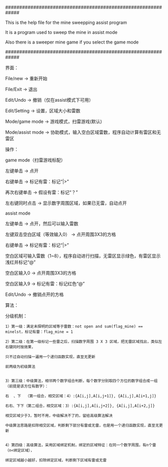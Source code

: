 #############################################################

This is the help file for the mine sweepping assist program

It is a program used to sweep the mine in assist mode

Also there is a sweeper mine game if you select the game mode

#############################################################

界面：

  File/new → 重新开始
  
  File/Exit → 退出
  
  Edit/Undo → 撤销（仅在assist模式下可用）
  
  Edit/Setting → 设置，区域大小和雷数
  
  Mode/game mode → 游戏模式，扫雷游戏(默认)
  
  Mode/assist mode → 协助模式，输入空白区域雷数，程序自动计算有雷区和无雷区
  

操作：

  game mode（扫雷游戏标配）
  
  左键单击 → 点开
  
  右键单击 → 标记有雷：标记“|>”
  
  再次右键单击 → 假设有雷：标记“？”
  
  左右键同时点击 → 显示数字周围区域，如果已无雷，自动点开
  

  assist mode
  
  左键单击 → 点开，然后可以输入雷数
  
  左键双击空白区域（等效输入0） → 点开周围3X3的方格
  
  右键单击 → 标记有雷：标记“|>”
  
  空白区域可输入雷数（1~8），程序自动进行扫描，无雷区显示绿色，有雷区显示浅红并标记“@”
  
  空白区输入0 → 点开周围3X3的方格
  
  空白区输入9 → 标记有雷：标记红色“@”
  
  Edit/Undo → 撤销点开的方格
  

算法：

  分级机制：
  
    1）第一级：满足未探明的区域等于雷数：not open and sum(flag_mine) == minelst，标记有雷：flag_mine = 1
    
    2）第二级：在第一级标记一些雷之后，扫描数字周围 3 X 3 区域，把无雷区域找出，类似左右键同时按效果，
    
    只不过自动扫描一遍用一个递归函数实现，直至无更新
    
    前两级为初级算法 
    

    3）第三级：中级算法，相邻两个数字组合判断，每个数字分别取四个方位的数字组合成一组（前提是该方位有数字）：
    
    右  、下  （第一组合，相交区域：4）:{A[i,j],A[i,j+1]}, {A[i,j],A[i+1,j]}
    
    右右、下下（第二组合，相交区域：3）:{A[i,j],A[i,j+2]}, {A[i,j],A[i+2,j]}
    
    相交区域少于3，暂时不用，中级解决不了的，留给高级算法解决
    
    中级算法思路是扣除相交区域，判断剩下部分有雷或无雷，也是用一个递归函数实现，直至无更新
    

    4）第四级：高级算法，采用区域绑定机制，绑定的区域特征：在同一个数字周围，有n个雷（n<绑定区域），
    
    绑定区域越小越好，扣除绑定区域，判断剩下区域有雷或无雷
    
